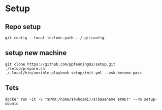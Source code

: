 # Setup

## Repo setup
```shell
git config --local include.path ../.gitconfig 
```

## setup new machine
```shell
git clone https://github.com/ppfenning92/setup.git
./setup/prepare.sh
./.local/bin/ansible-playbook setup/init.yml --ask-become-pass
```

## Tets
```shell
docker run -it -v "$PWD:/home/$(whoami)/$(basename $PWD)" --rm setup-ubuntu
```
